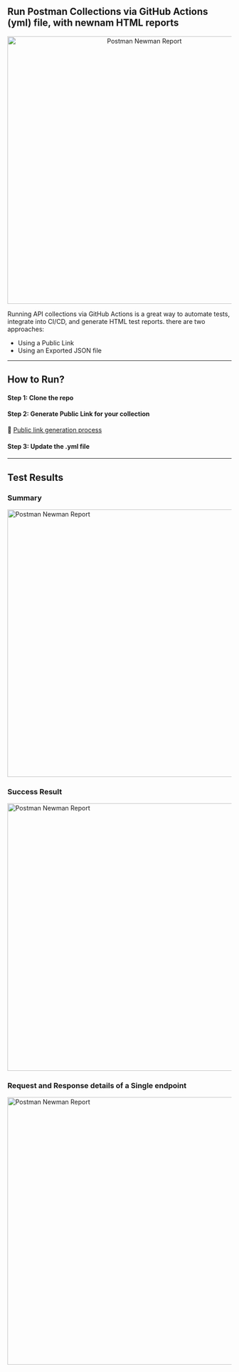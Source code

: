 ## Run Postman Collections via GitHub Actions (yml) file, with newnam HTML reports

<p align="center">
  <img src="https://github.com/imranreee/API-test-automation-newman/blob/main/docs/postman_gitaction.png" alt="Postman Newman Report" width="600"/>
</p>

Running API collections via GitHub Actions is a great way to automate tests, integrate into CI/CD, and generate HTML test reports. there are two approaches:

- Using a Public Link
- Using an Exported JSON file

---
## How to Run?

#### Step 1: Clone the repo 

#### Step 2: Generate Public Link for your collection
🔗 [Public link generation process](https://www.linkedin.com/pulse/running-postman-collections-from-cli-using-newman-html-al-imran-tdolc)

#### Step 3: Update the .yml file

---
## Test Results

### Summary
<p align="left">
  <img src="https://github.com/imranreee/API-test-automation-newman/blob/main/docs/newman_report_summary.png" alt="Postman Newman Report" width="600"/>
</p>

### Success Result
<p align="left">
  <img src="https://github.com/imranreee/API-test-automation-newman/blob/main/docs/newman_report_success.png" alt="Postman Newman Report" width="600"/>
</p>

### Request and Response details of a Single endpoint

<p align="left">
  <img src="https://github.com/imranreee/API-test-automation-newman/blob/main/docs/newman_details_report.png" alt="Postman Newman Report" width="600"/>
</p>
